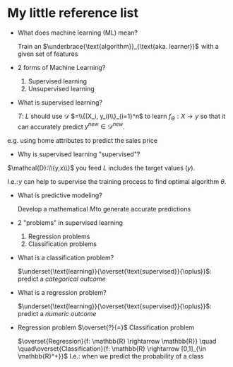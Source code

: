 # My little reference list

* What does machine learning (ML) mean?

    Train an $\underbrace{\text{algorithm}}_{\text{aka. learner}}$  with a
    given set of features

* 2 forms of Machine Learning?
    1. Supervised learning
    1. Unsupervised learning

* What is supervised learning? 

    $T$: $L$ should use $\mathcal{D}$ $=\\{(X_i, y_i)\\}_{i=1}^n$ to learn
    $f_{\Theta}: X \rightarrow y$ so that it can accurately predict $y^{new} \in
    \mathcal{D}^{new}$.


e.g. using home attributes to predict the sales price

* Why is supervised learning "supervised"?

$\mathcal{D}:\\{y,x\\}$ you feed $L$ includes the target values $(y)$.

I.e.: $y$ can help to supervise the training process to find optimal algorithm $\theta$.

* What is predictive modeling?

    Develop a mathematical $M$ to generate accurate predictions

* 2 "problems" in supervised learning 

    1. Regression problems 
    2. Classification problems

* What is a classification problem?

    $\underset{\text{learning}}{\overset{\text{supervised}}{\oplus}}$: predict
    a *categorical outcome*

* What is a regression problem?

    $\underset{\text{learning}}{\overset{\text{supervised}}{\oplus}}$: predict
    a *numeric outcome*

* Regression problem $\overset{?}{=}$ Classification problem

    $\overset{Regression}{f: \mathbb{R} \rightarrow \mathbb{R}}  \quad
    \quad\overset{Classification}{f: \mathbb{R} \rightarrow [0,1]_{\in
    \mathbb{R}^+}}$
    I.e.: when we predict the probability of a class


